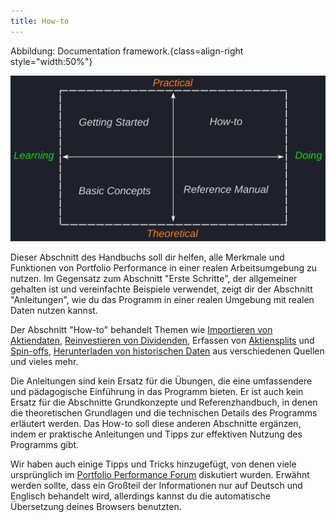 ```yaml
---
title: How-to
---
```




Abbildung: Documentation framework.{class=align-right style="width:50%"}

![](images/documentation-framework.svg)



Dieser Abschnitt des Handbuchs soll dir helfen, alle Merkmale und Funktionen von Portfolio Performance in einer realen Arbeitsumgebung zu nutzen.  Im Gegensatz zum Abschnitt "Erste Schritte", der allgemeiner gehalten ist und vereinfachte Beispiele verwendet, zeigt dir der Abschnitt "Anleitungen", wie du das Programm in einer realen Umgebung mit realen Daten nutzen kannst.

Der Abschnitt "How-to" behandelt Themen wie [Importieren von Aktiendaten](./reference/file/import.md), [Reinvestieren von Dividenden](./handling-choice-dividend.md), Erfassen von [Aktiensplits](./recording-stock-split.md) und [Spin-offs](./recording-spin-off.md), [Herunterladen von historischen Daten](./downloading-historical-prices/index.md) aus verschiedenen Quellen und vieles mehr.

Die Anleitungen sind kein Ersatz für die Übungen, die eine umfassendere und pädagogische Einführung in das Programm bieten. Er ist auch kein Ersatz für die Abschnitte Grundkonzepte und Referenzhandbuch, in denen die theoretischen Grundlagen und die technischen Details des Programms erläutert werden. Das How-to  soll diese anderen Abschnitte ergänzen, indem er praktische Anleitungen und Tipps zur effektiven Nutzung des Programms gibt.


Wir haben auch einige Tipps und Tricks hinzugefügt, von denen viele ursprünglich im [Portfolio Performance Forum](https://forum.portfolio-performance.info) diskutiert wurden. Erwähnt werden sollte, dass ein Großteil der Informationen nur auf Deutsch und Englisch behandelt wird, allerdings kannst du die automatische Übersetzung deines Browsers benutzten.

